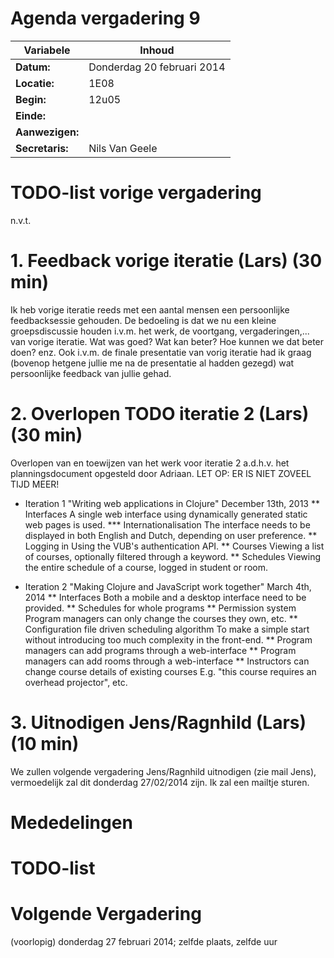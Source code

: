 # Agenda vergadering 9

Variabele				  |Inhoud
---			    		  |---
**Datum:**        |Donderdag 20 februari 2014
**Locatie:**      |1E08
**Begin:**        |12u05
**Einde:**        |
**Aanwezigen:**   |
**Secretaris:**   |Nils Van Geele


# TODO-list vorige vergadering
n.v.t.

# 1. Feedback vorige iteratie (Lars) (30 min)
Ik heb vorige iteratie reeds met een aantal mensen een persoonlijke feedbacksessie gehouden. De bedoeling is dat we nu een kleine groepsdiscussie houden i.v.m. het werk, de voortgang, vergaderingen,... van vorige iteratie. Wat was goed? Wat kan beter? Hoe kunnen we dat beter doen? enz.
Ook i.v.m. de finale presentatie van vorig iteratie had ik graag (bovenop hetgene jullie me na de presentatie al hadden gezegd) wat persoonlijke feedback van jullie gehad.

# 2. Overlopen TODO iteratie 2 (Lars) (30 min)
Overlopen van en toewijzen van het werk voor iteratie 2 a.d.h.v. het planningsdocument opgesteld door Adriaan.
LET OP: ER IS NIET ZOVEEL TIJD MEER!

* Iteration 1 "Writing web applications in Clojure"
December 13th, 2013
** Interfaces
A single web interface using dynamically generated static web pages is used.
*** Internationalisation
The interface needs to be displayed in both English and Dutch,
depending on user preference.
** Logging in
Using the VUB's authentication API.
** Courses
Viewing a list of courses, optionally filtered through a keyword.
** Schedules
Viewing the entire schedule of a course, logged in student or room.

* Iteration 2 "Making Clojure and JavaScript work together"
March 4th, 2014
** Interfaces
Both a mobile and a desktop interface need to be provided.
** Schedules for whole programs
** Permission system
Program managers can only change the courses they own, etc.
** Configuration file driven scheduling algorithm
To make a simple start without introducing too much complexity in the
front-end.
** Program managers can add programs through a web-interface
** Program managers can add rooms through a web-interface
** Instructors can change course details of existing courses
E.g. "this course requires an overhead projector", etc.


# 3. Uitnodigen Jens/Ragnhild (Lars) (10 min)
We zullen volgende vergadering Jens/Ragnhild uitnodigen (zie mail Jens), vermoedelijk zal dit donderdag 27/02/2014 zijn. Ik zal een mailtje sturen.


# Mededelingen

# TODO-list

# Volgende Vergadering
(voorlopig) donderdag 27 februari 2014; zelfde plaats, zelfde uur
